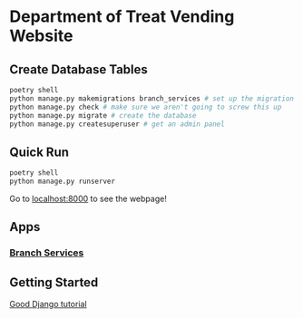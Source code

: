 # Department of Treat Vending Website

## Create Database Tables
```bash
poetry shell
python manage.py makemigrations branch_services # set up the migration that creates the database stuff
python manage.py check # make sure we aren't going to screw this up
python manage.py migrate # create the database
python manage.py createsuperuser # get an admin panel
```

## Quick Run
```bash
poetry shell
python manage.py runserver
```

Go to [localhost:8000](localhost:8000) to see the webpage!

## Apps
### [Branch Services](http://localhost:8000/branch_services/)

## Getting Started
[Good Django tutorial](https://docs.djangoproject.com/en/4.1/intro/tutorial01/)